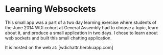 # Learning Websockets

This small app was a part of a two day learning exercise where students of the June 2014 WDI cohort at General Assembly had to choose a topic, learn about it, and produce a small application in two days. I chose to learn about web sockets and built this small chatting application.

It is hosted on the web at: [wdichattr.herokuapp.com]
